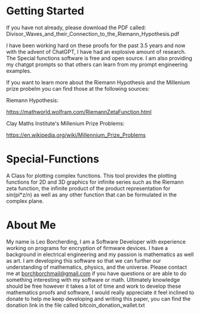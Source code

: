 # Getting Started
If you have not already, please download the PDF called:
Divisor_Waves_and_their_Connection_to_the_Riemann_Hypothesis.pdf

I have been working hard on these proofs for the past 3.5 years and now with the advent of ChatGPT, I have had an explosive amount of research.
The Special functions software is free and open source. I am also providing my chatgpt prompts so that others can learn from my prompt engineering examples.

If you want to learn more about the Riemann Hypothesis and the Millenium prize probelm you can find those at the following sources:

Riemann Hypothesis:

https://mathworld.wolfram.com/RiemannZetaFunction.html

Clay Maths Institute's Millenium Prize Problems:

https://en.wikipedia.org/wiki/Millennium_Prize_Problems

# Special-Functions
A Class for plotting complex functions. This tool provides the plotting functions for 2D and 3D graphics for infinite series such as the Riemann zeta function, 
the infinite product of the product representation for sin(pi*z/n) as well as any other function that can be formulated in the complex plane.

# About Me
My name is Leo Borcherding, I am a Software Developer with experience working on programs for encryption of firmware devices. I have a background in electrical
engineering and my passion is mathematics as well as art. I am developing this software so that we can further our understanding of mathematics, physics, 
and the universe. Please contact me at borchborchmail@gmail.com if you have questions or are able to do something interesting with my software or math.
Ultimately knowledge should be free however it takes a lot of time and work to develop these mathematics proofs and software, I would really appreciate it feel
inclined to donate to help me keep developing and writing this paper, you can find the donation link in the file called bitcoin_donation_wallet.txt
